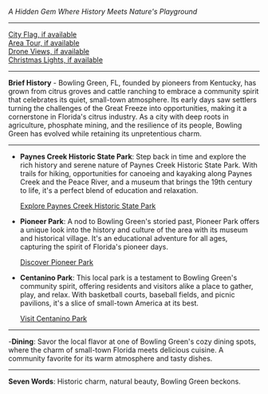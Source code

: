 *A Hidden Gem Where History Meets Nature's Playground*

---

[City Flag, if available](https://www.google.com/search?tbm=isch&q=Bowling+Green+FL+Flag+Picture)  
[Area Tour, if available](https://www.youtube.com/results?search_query=Bowling+Green+FL+4k+tour)  
[Drone Views, if available](https://www.youtube.com/results?search_query=Bowling+Green+FL+4k+drone)  
[Christmas Lights, if available](https://www.youtube.com/results?search_query=Bowling+Green+FL+christmas+lights)

---

**Brief History** - Bowling Green, FL, founded by pioneers from Kentucky, has grown from citrus groves and cattle ranching to embrace a community spirit that celebrates its quiet, small-town atmosphere. Its early days saw settlers turning the challenges of the Great Freeze into opportunities, making it a cornerstone in Florida's citrus industry. As a city with deep roots in agriculture, phosphate mining, and the resilience of its people, Bowling Green has evolved while retaining its unpretentious charm.

---

- **Paynes Creek Historic State Park**: Step back in time and explore the rich history and serene nature of Paynes Creek Historic State Park. With trails for hiking, opportunities for canoeing and kayaking along Paynes Creek and the Peace River, and a museum that brings the 19th century to life, it's a perfect blend of education and relaxation.

  [Explore Paynes Creek Historic State Park](https://www.youtube.com/results?search_query=Paynes+Creek+Historic+State+Park)

- **Pioneer Park**: A nod to Bowling Green's storied past, Pioneer Park offers a unique look into the history and culture of the area with its museum and historical village. It's an educational adventure for all ages, capturing the spirit of Florida's pioneer days.

  [Discover Pioneer Park](https://www.youtube.com/results?search_query=Bowling+Green+FL+Pioneer+Park)

- **Centanino Park**: This local park is a testament to Bowling Green's community spirit, offering residents and visitors alike a place to gather, play, and relax. With basketball courts, baseball fields, and picnic pavilions, it's a slice of small-town America at its best.

  [Visit Centanino Park](https://www.youtube.com/results?search_query=Bowling+Green+FL+Centanino+Park)

---

-**Dining**: Savor the local flavor at one of Bowling Green's cozy dining spots, where the charm of small-town Florida meets delicious cuisine. A community favorite for its warm atmosphere and tasty dishes.

---

**Seven Words**: Historic charm, natural beauty, Bowling Green beckons.